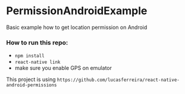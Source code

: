 # PermissionAndroidExample
Basic example how to get location permission on Android


### How to run this repo:

- ```npm install```
- ```react-native link```
- make sure you enable GPS on emulator



This project is using ```https://github.com/lucasferreira/react-native-android-permissions```
